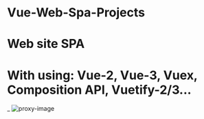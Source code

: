 # Vue-Web-Spa-Projects
# Web site SPA
# With using: Vue-2, Vue-3, Vuex, Composition API, Vuetify-2/3...
_
![proxy-image](https://user-images.githubusercontent.com/51271834/160930634-09821fbe-158a-4d4a-83d3-5305e6b5fb3a.png)
